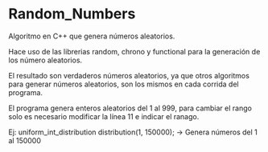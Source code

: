 # Random_Numbers
Algoritmo en C++ que genera números aleatorios.

Hace uso de las librerias random, chrono y functional para la generación de los número aleatorios.

El resultado son verdaderos números aleatorios, ya que otros algoritmos para generar números aleatorios, son los mismos en cada corrida del programa.

El programa genera enteros aleatorios del 1 al 999, para cambiar el rango solo es necesario modificar la línea 11 e indicar el ranago.

Ej: uniform_int_distribution<int> distribution(1, 150000); -> Genera números del 1 al 150000
